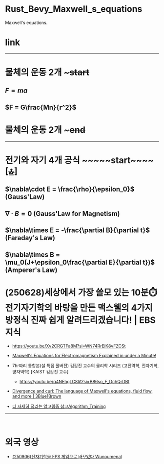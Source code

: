 # Rust_Bevy_Maxwell_s_equations
Maxwell's equations.

# link


<hr />

# 물체의 운동 2개 ~~~~~start~~~~

## $F = ma$ 

## $F = G\frac{Mn}{r^2}$ 

# 물체의 운동 2개 ~~~~~end~~~~

<hr>

# 전기와 자기 4개 공식 ~~~~~start~~~~[[🔝]](#link)

## $\nabla\cdot E = \frac{\rho}{\epsilon_0}$  (Gauss'Law)

## $\nabla\cdot B = 0$ (Gauss'Law for Magnetism)

## $\nabla\times E = -\frac{\partial B}{\partial t}$ (Faraday's Law)

## $\nabla\times B = \mu_0(J+\epsilon_0\frac{\partial E}{\partial t})$ (Amperer's Law)

# (250628)세상에서 가장 쓸모 있는 10분⏱️ 전기자기학의 바탕을 만든 맥스웰의 4가지 방정식 진짜 쉽게 알려드리겠습니다! | EBS 지식
- https://youtu.be/Xv2CRGTFa8M?si=WN74RrEiK8vFZCSt

- [Maxwell's Equations for Electromagnetism Explained in under a Minute!](https://youtube.com/shorts/LYytSXnSCOI?si=enan5I--Ih-H9Vr6)

- 7hr짜리 통합본(설 특집 풀버전) 김갑진 교수의 물리학 시리즈 (고전역학, 전자기학, 양자역학) [KAIST 김갑진 교수]
  - https://youtu.be/q4NEhgLC8lA?si=B86so_F_DchQrDBt

- [Divergence and curl: The language of Maxwell's equations, fluid flow, and more | 3Blue1Brown](https://youtu.be/rB83DpBJQsE?si=3RNDUvEEmQdGLRHx)

- [더 자세히 정리는 알고림즘 참고Algorithm_Training](https://github.com/YoungHaKim7/Algorithm_Training)

<hr />

<br>

# 외국 영상

- [(250806)전자기학을 FPS 게임으로 바꾸었다 Wunoumenal](https://youtu.be/7i_dwP2n90M?si=kHiZ-P_kYzyHGjB8)
